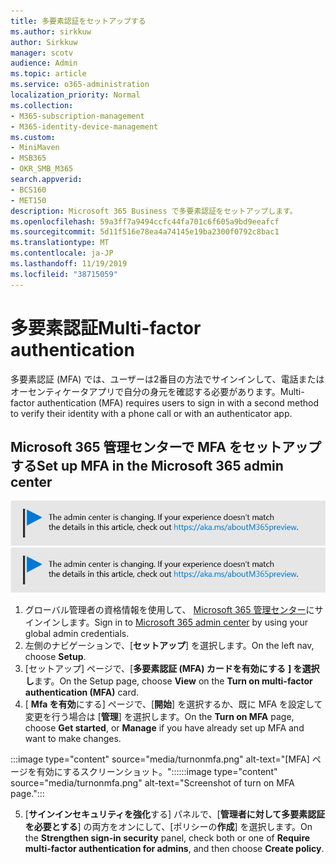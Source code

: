 ```yaml
---
title: 多要素認証をセットアップする
ms.author: sirkkuw
author: Sirkkuw
manager: scotv
audience: Admin
ms.topic: article
ms.service: o365-administration
localization_priority: Normal
ms.collection:
- M365-subscription-management
- M365-identity-device-management
ms.custom:
- MiniMaven
- MSB365
- OKR_SMB_M365
search.appverid:
- BCS160
- MET150
description: Microsoft 365 Business で多要素認証をセットアップします。
ms.openlocfilehash: 59a3ff7a9494ccfc44fa701c6f605a9bd9eeafcf
ms.sourcegitcommit: 5d11f516e78ea4a74145e19ba2300f0792c8bac1
ms.translationtype: MT
ms.contentlocale: ja-JP
ms.lasthandoff: 11/19/2019
ms.locfileid: "38715059"
---
```

# <a name="multi-factor-authentication"></a><span data-ttu-id="b2c0e-103">多要素認証</span><span class="sxs-lookup"><span data-stu-id="b2c0e-103">Multi-factor authentication</span></span>

<span data-ttu-id="b2c0e-104">多要素認証 (MFA) では、ユーザーは2番目の方法でサインインして、電話またはオーセンティケータアプリで自分の身元を確認する必要があります。</span><span class="sxs-lookup"><span data-stu-id="b2c0e-104">Multi-factor authentication (MFA) requires users to sign in with a second method to verify their identity with a phone call or with an authenticator app.</span></span>

## <a name="set-up-mfa-in-the-microsoft-365-admin-center"></a><span data-ttu-id="b2c0e-105">Microsoft 365 管理センターで MFA をセットアップする</span><span class="sxs-lookup"><span data-stu-id="b2c0e-105">Set up MFA in the Microsoft 365 admin center</span></span>

<span data-ttu-id="b2c0e-106">[![管理センターについて知らせるラベルが変更されていますので、詳細については、aka.ms/aboutM365preview を参照してください。](media/m365admincenterchanging.png)](https://docs.microsoft.com/office365/admin/microsoft-365-admin-center-preview)</span><span class="sxs-lookup"><span data-stu-id="b2c0e-106">[![Label to let you know the admin center is changing and you can find more details at aka.ms/aboutM365preview.](media/m365admincenterchanging.png)](https://docs.microsoft.com/office365/admin/microsoft-365-admin-center-preview)</span></span>

1. <span data-ttu-id="b2c0e-107">グローバル管理者の資格情報を使用して、 [Microsoft 365 管理センター](https://admin.microsoft.com)にサインインします。</span><span class="sxs-lookup"><span data-stu-id="b2c0e-107">Sign in to [Microsoft 365 admin center](https://admin.microsoft.com) by using your global admin credentials.</span></span> 
2. <span data-ttu-id="b2c0e-108">左側のナビゲーションで、[**セットアップ**] を選択します。</span><span class="sxs-lookup"><span data-stu-id="b2c0e-108">On the left nav, choose **Setup**.</span></span>
3. <span data-ttu-id="b2c0e-109">[セットアップ] ページで、[**多要素認証 (MFA) カードを有効にする** **] を選択し**ます。</span><span class="sxs-lookup"><span data-stu-id="b2c0e-109">On the Setup page, choose **View** on the **Turn on multi-factor authentication (MFA)** card.</span></span>
4. <span data-ttu-id="b2c0e-110">[ **Mfa を有効**にする] ページで、[**開始**] を選択するか、既に MFA を設定して変更を行う場合は [**管理**] を選択します。</span><span class="sxs-lookup"><span data-stu-id="b2c0e-110">On the **Turn on MFA** page, choose **Get started**, or **Manage** if you have already set up MFA and want to make changes.</span></span> 

  <span data-ttu-id="b2c0e-111">:::image type="content" source="media/turnonmfa.png" alt-text="[MFA] ページを有効にするスクリーンショット。":::</span><span class="sxs-lookup"><span data-stu-id="b2c0e-111">:::image type="content" source="media/turnonmfa.png" alt-text="Screenshot of turn on MFA page.":::</span></span>

5. <span data-ttu-id="b2c0e-112">[**サインインセキュリティを強化**する] パネルで、[**管理者に対して多要素認証を必要とする**] の両方をオンにして、[ポリシーの**作成**] を選択します。</span><span class="sxs-lookup"><span data-stu-id="b2c0e-112">On the **Strengthen sign-in security** panel, check both or one of **Require multi-factor authentication for admins**, and then choose **Create policy**.</span></span>

